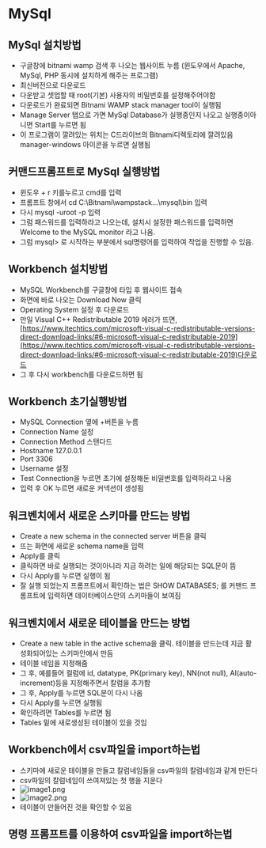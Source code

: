 # MySql

## MySql 설치방법

* 구글창에 bitnami wamp 검색 후 나오는 웹사이트 누름 (윈도우에서 Apache, MySql, PHP 동시에 설치하게 해주는 프로그램)
* 최신버전으로 다운로드
* 다운받고 셋업할 때 root(기본) 사용자의 비밀번호를 설정해주어야함
* 다운로드가 완료되면 Bitnami WAMP stack manager tool이 실행됨
* Manage Server 탭으로 가면 MySql Database가 실행중인지 나오고 실행중이아니면 Start를 누르면 됨
* 이 프로그램이 깔려있는 위치는 C드라이브의 Bitnami디렉토리에 깔려있음 manager-windows 아이콘을 누르면 실행됨

## 커맨드프롬프트로 MySql 실행방법

* 윈도우 + r 키를누르고 cmd를 입력
* 프롬프트 창에서 cd C:\Bitnami\wampstack...\mysql\bin 입력
* 다시 mysql -uroot -p 입력
* 그럼 패스워드를 입력하라고 나오는데, 설치시 설정한 패스워드를 입력하면 Welcome to the MySQL monitor 라고 나옴.
* 그럼 mysql> 로 시작하는 부분에서 sql명령어를 입력하여 작업을 진행할 수 있음.

## Workbench 설치방법

* MySQL Workbench를 구글창에 타입 후 웹사이트 접속
* 화면에 바로 나오는 Download Now 클릭
* Operating System 설정 후 다운로드
* 만일 Visual C++ Redistributable 2019 에러가 뜨면, [https://www.itechtics.com/microsoft-visual-c-redistributable-versions-direct-download-links/#6-microsoft-visual-c-redistributable-2019](https://www.itechtics.com/microsoft-visual-c-redistributable-versions-direct-download-links/#6-microsoft-visual-c-redistributable-2019)다운로드
* 그 후 다시 workbench를 다운로드하면 됨

## Workbench 초기실행방법

* MySQL Connection 옆에 +버튼을 누름
* Connection Name 설정
* Connection Method 스탠다드
* Hostname 127.0.0.1
* Port 3306
* Username 설정
* Test Connection을 누르면 초기에 설정해둔 비밀번호를 입력하라고 나옴
* 입력 후 OK 누르면 새로운 커넥션이 생성됨

## 워크벤치에서 새로운 스키마를 만드는 방법

* Create a new schema in the connected server 버튼을 클릭
* 뜨는 화면에 새로운 schema name을 입력
* Apply를 클릭
* 클릭하면 바로 실행되는 것이아니라 지금 하려는 일에 해당되는 SQL문이 뜸
* 다시 Apply를 누르면 실행이 됨
* 잘 실행 되었는지 프롬프트에서 확인하는 법은 SHOW DATABASES; 를 커맨드 프롬프트에 입력하면 데이터베이스안의 스키마들이 보여짐

## 워크벤치에서 새로운 테이블을 만드는 방법

* Create a new table in the active schema을 클릭. 테이블을 만드는데 지금 활성화되어있는 스키마안에서 만듬
* 테이블 네임을 지정해줌
* 그 후, 예를들어 컬럼에 id, datatype, PK(primary key), NN(not null), AI(auto-increment)등을 지정해주면서 칼럼을 추가함
* 그 후, Apply를 누르면 SQL문이 다시 나옴
* 다시 Apply를 누르면 실행됨
* 확인하려면 Tables를 누르면 됨
* Tables 밑에 새로생성된 테이블이 있을 것임

## Workbench에서 csv파일을 import하는법

* 스키마에 새로운 테이블을 만들고 칼럼네임들을 csv파일의 칼럼네임과 같게 만든다
* csv파일의 칼럼네임이 쓰여져있는 첫 행을 지운다
* ![image1.png](/https://github.com/Taeheonic/Data-Science/img/image1.png)
* ![image2.png](/https://github.com/Taeheonic/Data-Science/img/image2.png)
* 테이블이 만들어진 것을 확인할 수 있음

## 명령 프롬프트를 이용하여 csv파일을 import하는법
